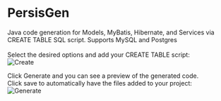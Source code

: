 # PersisGen
Java code generation for Models, MyBatis, Hibernate, and Services via CREATE TABLE SQL script.  Supports MySQL and Postgres
<br><br>
Select the desired options and add your CREATE TABLE script:
<br>
![Create](https://user-images.githubusercontent.com/12900515/83335980-03b11900-a276-11ea-99be-2479ff09765b.png)

Click Generate and you can see a preview of the generated code.
<br>
Click save to automatically have the files added to your project:
<br>
![Generate](https://user-images.githubusercontent.com/12900515/83335989-0b70bd80-a276-11ea-9f02-a94ef6c61c4d.png)
